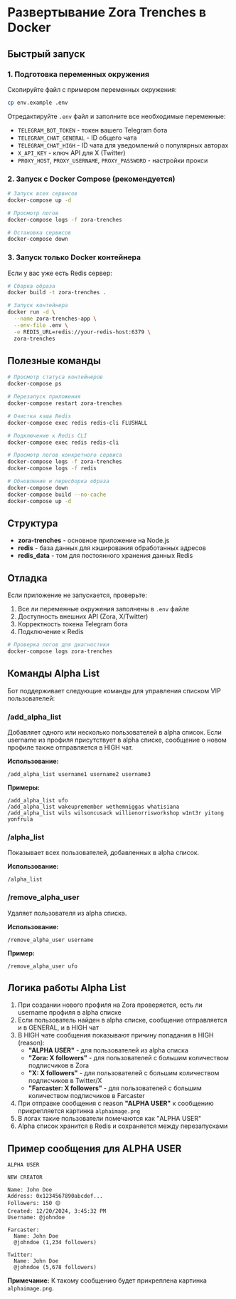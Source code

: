 # Развертывание Zora Trenches в Docker

## Быстрый запуск

### 1. Подготовка переменных окружения

Скопируйте файл с примером переменных окружения:
```bash
cp env.example .env
```

Отредактируйте `.env` файл и заполните все необходимые переменные:
- `TELEGRAM_BOT_TOKEN` - токен вашего Telegram бота
- `TELEGRAM_CHAT_GENERAL` - ID общего чата
- `TELEGRAM_CHAT_HIGH` - ID чата для уведомлений о популярных авторах
- `X_API_KEY` - ключ API для X (Twitter)
- `PROXY_HOST`, `PROXY_USERNAME`, `PROXY_PASSWORD` - настройки прокси

### 2. Запуск с Docker Compose (рекомендуется)

```bash
# Запуск всех сервисов
docker-compose up -d

# Просмотр логов
docker-compose logs -f zora-trenches

# Остановка сервисов
docker-compose down
```

### 3. Запуск только Docker контейнера

Если у вас уже есть Redis сервер:

```bash
# Сборка образа
docker build -t zora-trenches .

# Запуск контейнера
docker run -d \
  --name zora-trenches-app \
  --env-file .env \
  -e REDIS_URL=redis://your-redis-host:6379 \
  zora-trenches
```

## Полезные команды

```bash
# Просмотр статуса контейнеров
docker-compose ps

# Перезапуск приложения
docker-compose restart zora-trenches

# Очистка кэша Redis
docker-compose exec redis redis-cli FLUSHALL

# Подключение к Redis CLI
docker-compose exec redis redis-cli

# Просмотр логов конкретного сервиса
docker-compose logs -f zora-trenches
docker-compose logs -f redis

# Обновление и пересборка образа
docker-compose down
docker-compose build --no-cache
docker-compose up -d
```

## Структура

- **zora-trenches** - основное приложение на Node.js
- **redis** - база данных для кэширования обработанных адресов
- **redis_data** - том для постоянного хранения данных Redis

## Отладка

Если приложение не запускается, проверьте:

1. Все ли переменные окружения заполнены в `.env` файле
2. Доступность внешних API (Zora, X/Twitter)
3. Корректность токена Telegram бота
4. Подключение к Redis

```bash
# Проверка логов для диагностики
docker-compose logs zora-trenches
```

## Команды Alpha List

Бот поддерживает следующие команды для управления списком VIP пользователей:

### /add_alpha_list
Добавляет одного или несколько пользователей в alpha список. Если username из профиля присутствует в alpha списке, сообщение о новом профиле также отправляется в HIGH чат.

**Использование:**
```
/add_alpha_list username1 username2 username3
```

**Примеры:**
```
/add_alpha_list ufo
/add_alpha_list wakeupremember wethemniggas whatisiana
/add_alpha_list wils wilsoncusack willienorrisworkshop w1nt3r yitong yonfrula
```

### /alpha_list
Показывает всех пользователей, добавленных в alpha список.

**Использование:**
```
/alpha_list
```

### /remove_alpha_user
Удаляет пользователя из alpha списка.

**Использование:**
```
/remove_alpha_user username
```

**Пример:**
```
/remove_alpha_user ufo
```

## Логика работы Alpha List

1. При создании нового профиля на Zora проверяется, есть ли username профиля в alpha списке
2. Если пользователь найден в alpha списке, сообщение отправляется и в GENERAL, и в HIGH чат
3. В HIGH чате сообщения показывают причину попадания в HIGH (reason):
   - **"ALPHA USER"** - для пользователей из alpha списка  
   - **"Zora: X followers"** - для пользователей с большим количеством подписчиков в Zora
   - **"X: X followers"** - для пользователей с большим количеством подписчиков в Twitter/X
   - **"Farcaster: X followers"** - для пользователей с большим количеством подписчиков в Farcaster
4. При отправке сообщения с reason **"ALPHA USER"** к сообщению прикрепляется картинка `alphaimage.png`
5. В логах такие пользователи помечаются как "ALPHA USER"
6. Alpha список хранится в Redis и сохраняется между перезапусками

## Пример сообщения для ALPHA USER

```
ALPHA USER

NEW CREATOR

Name: John Doe
Address: 0x1234567890abcdef...
Followers: 150 🟡
Created: 12/20/2024, 3:45:32 PM
Username: @johndoe

Farcaster:
  Name: John Doe
  @johndoe (1,234 followers)

Twitter:
  Name: John Doe  
  @johndoe (5,678 followers)
```

**Примечание:** К такому сообщению будет прикреплена картинка `alphaimage.png`. 